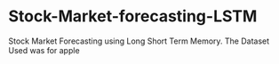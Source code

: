 # Stock-Market-forecasting-LSTM
Stock Market Forecasting using Long Short Term Memory. The Dataset Used was for apple
